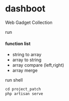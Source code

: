 # dashboot

Web Gadget Collection

run
#### function list 

- string to array
- array to string
- array compare (left,right)
- array merge

run shell

```php
cd project_patch
php artisan serve

